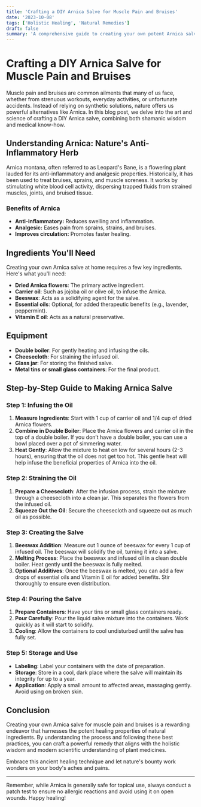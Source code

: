 ```yaml
---
title: 'Crafting a DIY Arnica Salve for Muscle Pain and Bruises'
date: '2023-10-08'
tags: ['Holistic Healing', 'Natural Remedies']
draft: false
summary: 'A comprehensive guide to creating your own potent Arnica salve for addressing muscle pain and bruises using natural ingredients.'
---
```


# Crafting a DIY Arnica Salve for Muscle Pain and Bruises

Muscle pain and bruises are common ailments that many of us face, whether from strenuous workouts, everyday activities, or unfortunate accidents. Instead of relying on synthetic solutions, nature offers us powerful alternatives like Arnica. In this blog post, we delve into the art and science of crafting a DIY Arnica salve, combining both shamanic wisdom and medical know-how.

## Understanding Arnica: Nature's Anti-Inflammatory Herb

Arnica montana, often referred to as Leopard's Bane, is a flowering plant lauded for its anti-inflammatory and analgesic properties. Historically, it has been used to treat bruises, sprains, and muscle soreness. It works by stimulating white blood cell activity, dispersing trapped fluids from strained muscles, joints, and bruised tissue. 

### Benefits of Arnica

- **Anti-inflammatory:** Reduces swelling and inflammation.
- **Analgesic:** Eases pain from sprains, strains, and bruises.
- **Improves circulation:** Promotes faster healing.

## Ingredients You'll Need

Creating your own Arnica salve at home requires a few key ingredients. Here's what you'll need:

- **Dried Arnica flowers**: The primary active ingredient.
- **Carrier oil**: Such as jojoba oil or olive oil, to infuse the Arnica.
- **Beeswax**: Acts as a solidifying agent for the salve.
- **Essential oils**: Optional, for added therapeutic benefits (e.g., lavender, peppermint).
- **Vitamin E oil**: Acts as a natural preservative.

## Equipment

- **Double boiler**: For gently heating and infusing the oils.
- **Cheesecloth**: For straining the infused oil.
- **Glass jar**: For storing the finished salve.
- **Metal tins or small glass containers**: For the final product.

## Step-by-Step Guide to Making Arnica Salve

### Step 1: Infusing the Oil

1. **Measure Ingredients**: Start with 1 cup of carrier oil and 1/4 cup of dried Arnica flowers.
2. **Combine in Double Boiler**: Place the Arnica flowers and carrier oil in the top of a double boiler. If you don’t have a double boiler, you can use a bowl placed over a pot of simmering water.
3. **Heat Gently**: Allow the mixture to heat on low for several hours (2-3 hours), ensuring that the oil does not get too hot. This gentle heat will help infuse the beneficial properties of Arnica into the oil.

### Step 2: Straining the Oil

1. **Prepare a Cheesecloth**: After the infusion process, strain the mixture through a cheesecloth into a clean jar. This separates the flowers from the infused oil.
2. **Squeeze Out the Oil**: Secure the cheesecloth and squeeze out as much oil as possible.

### Step 3: Creating the Salve

1. **Beeswax Addition**: Measure out 1 ounce of beeswax for every 1 cup of infused oil. The beeswax will solidify the oil, turning it into a salve.
2. **Melting Process**: Place the beeswax and infused oil in a clean double boiler. Heat gently until the beeswax is fully melted.
3. **Optional Additives**: Once the beeswax is melted, you can add a few drops of essential oils and Vitamin E oil for added benefits. Stir thoroughly to ensure even distribution.

### Step 4: Pouring the Salve

1. **Prepare Containers**: Have your tins or small glass containers ready.
2. **Pour Carefully**: Pour the liquid salve mixture into the containers. Work quickly as it will start to solidify.
3. **Cooling**: Allow the containers to cool undisturbed until the salve has fully set.

### Step 5: Storage and Use

- **Labeling**: Label your containers with the date of preparation.
- **Storage**: Store in a cool, dark place where the salve will maintain its integrity for up to a year.
- **Application**: Apply a small amount to affected areas, massaging gently. Avoid using on broken skin.

## Conclusion

Creating your own Arnica salve for muscle pain and bruises is a rewarding endeavor that harnesses the potent healing properties of natural ingredients. By understanding the process and following these best practices, you can craft a powerful remedy that aligns with the holistic wisdom and modern scientific understanding of plant medicines. 

Embrace this ancient healing technique and let nature's bounty work wonders on your body's aches and pains.

---

Remember, while Arnica is generally safe for topical use, always conduct a patch test to ensure no allergic reactions and avoid using it on open wounds. Happy healing!